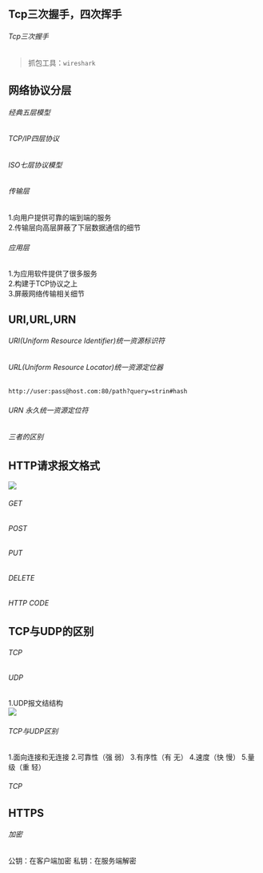 ## Tcp三次握手，四次挥手

###### Tcp三次握手
> 抓包工具：`wireshark`



## 网络协议分层

###### 经典五层模型


###### TCP/IP四层协议


###### ISO七层协议模型


###### 传输层
1.向用户提供可靠的端到端的服务  
2.传输层向高层屏蔽了下层数据通信的细节  

###### 应用层
1.为应用软件提供了很多服务  
2.构建于TCP协议之上  
3.屏蔽网络传输相关细节  

## URI,URL,URN

###### URI(Uniform Resource Identifier)统一资源标识符

###### URL(Uniform Resource Locator)统一资源定位器

`http://user:pass@host.com:80/path?query=strin#hash`

###### URN 永久统一资源定位符

###### 三者的区别

## HTTP请求报文格式

![](https://nanganghuang.github.io/Http/img/Snipaste_2019-08-17_14-58-25.png)

###### GET

###### POST

###### PUT

###### DELETE

###### HTTP CODE

## TCP与UDP的区别

###### TCP

###### UDP
1.UDP报文结结构  
![](https://nanganghuang.github.io/Http/img/Snipaste_2019-08-17_15-34-53.png)

###### TCP与UDP区别
1.面向连接和无连接
2.可靠性（强 弱）
3.有序性（有 无）
4.速度（快 慢）
5.量级（重 轻）

###### TCP





## HTTPS
###### 加密
公钥：在客户端加密
私钥：在服务端解密